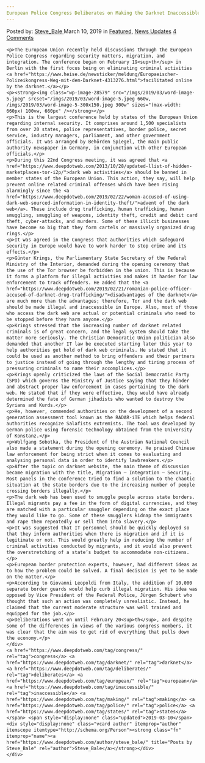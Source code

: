 ```yaml
---
European Police Congress Deliberates on Making the Darknet Inaccessible to its States
---
```

<article class="post-listing post-28576 post type-post status-publish format-standard has-post-thumbnail hentry  tag-congress tag-darknet tag-deliberates tag-european tag-inaccessible tag-making tag-police tag-states">
    <div class="post-inner">
        <span>Posted by: <a href="https://www.deepdotweb.com/author/steve_bale/" title="">Steve_Bale </a></span>
    <span>March 10, 2019</span>
    <span>in <a href="https://www.deepdotweb.com/category/deepdot-news/" rel="category tag">Featured</a>, <a href="https://www.deepdotweb.com/category/news-updates/" rel="category tag">News Updates</a></span>
    <span><a href="https://www.deepdotweb.com/2019/03/10/european-police-congress-deliberates-on-making-the-darknet-inaccessible-to-its-states/#comments">4 Comments</a></span>
    </p>
    <div class="clear"></div>
    
    <p>The European Union recently held discussions through the European Police Congress regarding security matters, migration, and integration. The conference began on February 19<sup>th</sup> in Berlin with the first focus being on eliminating criminal activities <a href="https://www.heise.de/newsticker/meldung/Europaeischer-Polizeikongress-Weg-mit-dem-Darknet-4313276.html">facilitated online by the darknet.</a></p>
    <p><strong><img class="wp-image-28579" src="/imgs/2019/03/word-image-5.jpeg" srcset="/imgs/2019/03/word-image-5.jpeg 660w, /imgs/2019/03/word-image-5-300x150.jpeg 300w" sizes="(max-width: 660px) 100vw, 660px" /></strong></p>
    <p>This is the largest conference held by states of the European Union regarding internal security. It comprises around 1,500 specialists from over 20 states, police representatives, border police, secret service, industry managers, parliament, and other government officials. It was arranged by Behörden Spiegel, the main public authority newspaper in Germany, in conjunction with other European officials.</p>
    <p>During this 22nd Congress meeting, it was agreed that <a href="https://www.deepdotweb.com/2013/10/28/updated-llist-of-hidden-marketplaces-tor-i2p/">dark web activities</a> should be banned in member states of the European Union. This action, they say, will help prevent online related criminal offenses which have been rising alarmingly since the <a href="https://www.deepdotweb.com/2019/02/22/woman-accused-of-using-dark-web-sourced-information-in-identity-theft/">advent of the dark web</a>. These include drug trafficking, human trafficking, human smuggling, smuggling of weapons, identity theft, credit and debit card theft, cyber-attacks, and murders. Some of these illicit businesses have become so big that they form cartels or massively organized drug rings.</p>
    <p>It was agreed in the Congress that authorities which safeguard security in Europe would have to work harder to stop crime and its effects.</p>
    <p>Günter Krings, the Parliamentary State Secretary of the Federal Ministry of the Interior, demanded during the opening ceremony that the use of the Tor browser be forbidden in the union. This is because it forms a platform for illegal activities and makes it harder for law enforcement to track offenders. He added that the <a href="https://www.deepdotweb.com/2019/02/21/romanian-police-officer-accused-of-darknet-drug-trafficking/">disadvantages of the darknet</a> are much more than the advantages; therefore, Tor and the dark web should be made illegal and inaccessible in Europe. Also, most of those who access the dark web are actual or potential criminals who need to be stopped before they harm anyone.</p>
    <p>Krings stressed that the increasing number of darknet related criminals is of great concern, and the legal system should take the matter more seriously. The Christian Democratic Union politician also demanded that another IT law be executed starting later this year to help authorities get hold of dark web criminals. He stated that it could be used as another method to bring offenders and their partners to justice instead of going through the lengthy and tiring process of pressuring criminals to name their accomplices.</p>
    <p>Krings openly criticized the laws of the Social Democratic Party (SPD) which governs the Ministry of Justice saying that they hinder and abstract proper law enforcement in cases pertaining to the dark web. He stated that if they were effective, they would have already determined the fate of German jihadists who wanted to destroy the Syrians and Kurds.</p>
    <p>He, however, commended authorities on the development of a second generation assessment tool known as the RADAR-iTE which helps federal authorities recognize Salafists extremists. The tool was developed by German police using forensic technology obtained from the University of Konstanz.</p>
    <p>Wolfgang Sobotka, the President of the Austrian National Council also made a statement during the opening ceremony. He praised Chinese law enforcement for being strict when it comes to evaluating and analysing personal data in order to identify lawbreakers.</p>
    <p>After the topic on darknet website, the main theme of discussion became migration with the title, Migration – Integration – Security. Most panels in the conference tried to find a solution to the chaotic situation at the state borders due to the increasing number of people crossing borders illegally.</p>
    <p>The dark web has been used to smuggle people across state borders. Illegal migrants pay a fee in the form of digital currencies, and they are matched with a particular smuggler depending on the exact place they would like to go. Some of these smugglers kidnap the immigrants and rape them repeatedly or sell them into slavery.</p>
    <p>It was suggested that IT personnel should be quickly deployed so that they inform authorities when there is migration and if it is legitimate or not. This would greatly help in reducing the number of criminal activities conducted by migrants, and it would also prevent the overstretching of a state’s budget to accommodate non-citizens.</p>
    <p>European border protection experts, however, had different ideas as to how the problem could be solved. A final decision is yet to be made on the matter.</p>
    <p>According to Giovanni Leopoldi from Italy, the addition of 10,000 separate border guards would help curb illegal migration. His idea was opposed by Vice President of the Federal Police, Jürgen Schubert who thought that such an action was completely unrealistic. Instead, he claimed that the current moderate structure was well trained and equipped for the job.</p>
    <p>Deliberations went on until February 20<sup>th</sup>, and despite some of the differences in views of the various congress members, it was clear that the aim was to get rid of everything that pulls down the economy.</p>
    </div>
    <a href="https://www.deepdotweb.com/tag/congress/" rel="tag">congress</a> <a href="https://www.deepdotweb.com/tag/darknet/" rel="tag">darknet</a> <a href="https://www.deepdotweb.com/tag/deliberates/" rel="tag">deliberates</a> <a href="https://www.deepdotweb.com/tag/european/" rel="tag">european</a> <a href="https://www.deepdotweb.com/tag/inaccessible/" rel="tag">inaccessible</a> <a href="https://www.deepdotweb.com/tag/making/" rel="tag">making</a> <a href="https://www.deepdotweb.com/tag/police/" rel="tag">police</a> <a href="https://www.deepdotweb.com/tag/states/" rel="tag">states</a></span> <span style="display:none" class="updated">2019-03-10</span>
    <div style="display:none" class="vcard author" itemprop="author" itemscope itemtype="http://schema.org/Person"><strong class="fn" itemprop="name"><a href="https://www.deepdotweb.com/author/steve_bale/" title="Posts by Steve_Bale" rel="author">Steve_Bale</a></strong></div>
    </div>
</article>

